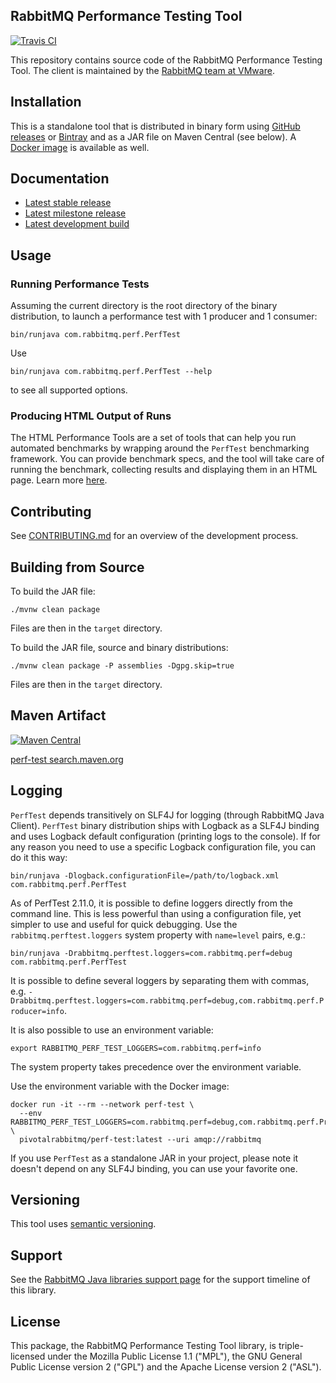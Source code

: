 ## RabbitMQ Performance Testing Tool

[![Travis CI](https://travis-ci.org/rabbitmq/rabbitmq-jms-client.svg?branch=master)](https://travis-ci.org/rabbitmq/rabbitmq-perf-test)

This repository contains source code of the RabbitMQ Performance Testing Tool.
The client is maintained by the [RabbitMQ team at VMware](https://github.com/rabbitmq/).

## Installation

This is a standalone tool that is distributed in binary form using
[GitHub releases](https://github.com/rabbitmq/rabbitmq-perf-test/releases) or
[Bintray](https://bintray.com/rabbitmq/java-tools/perf-test)
and as a JAR file on Maven Central (see below). A [Docker image](https://hub.docker.com/r/pivotalrabbitmq/perf-test/) is available as well.

## Documentation

 * [Latest stable release](https://rabbitmq.github.io/rabbitmq-perf-test/stable/htmlsingle/)
 * [Latest milestone release](https://rabbitmq.github.io/rabbitmq-perf-test/milestone/htmlsingle/)
 * [Latest development build](https://rabbitmq.github.io/rabbitmq-perf-test/snapshot/htmlsingle/)

## Usage

### Running Performance Tests

Assuming the current directory is the root directory of the binary distribution,
to launch a performance test with 1 producer and 1 consumer:

```
bin/runjava com.rabbitmq.perf.PerfTest
```

Use

```
bin/runjava com.rabbitmq.perf.PerfTest --help
```

to see all supported options.


### Producing HTML Output of Runs

The HTML Performance Tools are a set of tools that can help you run 
automated benchmarks by wrapping around the `PerfTest` benchmarking 
framework. You can provide benchmark specs, and the tool will take care
of running the benchmark, collecting results and displaying them in an 
HTML page. Learn more [here](html/README.md).

## Contributing

See [CONTRIBUTING.md](./CONTRIBUTING.md) for an overview of the development process.


## Building from Source

To build the JAR file:

```
./mvnw clean package
```

Files are then in the `target` directory.

To build the JAR file, source and binary distributions:

```
./mvnw clean package -P assemblies -Dgpg.skip=true
```

Files are then in the `target` directory.

## Maven Artifact

[![Maven Central](https://maven-badges.herokuapp.com/maven-central/com.rabbitmq/perf-test/badge.svg)](https://maven-badges.herokuapp.com/maven-central/com.rabbitmq/perf-test)

[perf-test search.maven.org](https://search.maven.org/#search%7Cga%7C1%7Ca%3A%22perf-test%22)

## Logging

`PerfTest` depends transitively on SLF4J for logging (through RabbitMQ Java Client). `PerfTest` binary distribution
ships with Logback as a SLF4J binding and uses Logback default configuration (printing logs to the console). If
for any reason you need to use a specific Logback configuration file, you can do it this way:

```
bin/runjava -Dlogback.configurationFile=/path/to/logback.xml com.rabbitmq.perf.PerfTest
```

As of PerfTest 2.11.0, it is possible to define loggers directly from the command line. This is less powerful
than using a configuration file, yet simpler to use and useful for quick debugging. Use the `rabbitmq.perftest.loggers`
system property with `name=level` pairs, e.g.:

```
bin/runjava -Drabbitmq.perftest.loggers=com.rabbitmq.perf=debug com.rabbitmq.perf.PerfTest
```

It is possible to define several loggers by separating them with commas, e.g.
`-Drabbitmq.perftest.loggers=com.rabbitmq.perf=debug,com.rabbitmq.perf.Producer=info`.

It is also possible to use an environment variable:

```
export RABBITMQ_PERF_TEST_LOGGERS=com.rabbitmq.perf=info
```

The system property takes precedence over the environment variable.

Use the environment variable with the Docker image:

```
docker run -it --rm --network perf-test \
  --env RABBITMQ_PERF_TEST_LOGGERS=com.rabbitmq.perf=debug,com.rabbitmq.perf.Producer=debug \
  pivotalrabbitmq/perf-test:latest --uri amqp://rabbitmq
```

If you use `PerfTest` as a standalone JAR in your project, please note it doesn't depend on any SLF4J binding,
you can use your favorite one.

## Versioning

This tool uses [semantic versioning](https://semver.org/).

## Support

See the [RabbitMQ Java libraries support page](https://www.rabbitmq.com/java-versions.html)
for the support timeline of this library.

## License

This package, the RabbitMQ Performance Testing Tool library, is triple-licensed under
the Mozilla Public License 1.1 ("MPL"), the GNU General Public License
version 2 ("GPL") and the Apache License version 2 ("ASL").
